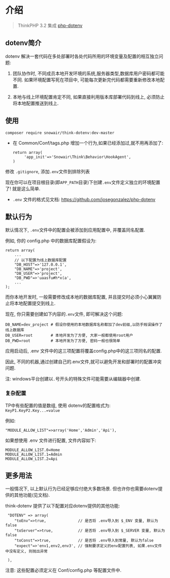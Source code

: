 介绍
========

> ThinkPHP 3.2 集成 [php-dotenv](https://github.com/josegonzalez/php-dotenv)

dotenv简介
---------

dotenv 解决一套代码在多处部署时各处代码所用的环境变量及配置的相互独立问题:

1. 团队协作时, 不同成员本地开发环境的系统,服务器类型,数据库用户密码都可能不同. 如果环境配置写死在项目中, 可能每次更新完代码都需要重新修改本地配置.

2. 本地与线上环境配置肯定不同, 如果直接利用版本库部署代码到线上, 必须防止将本地配置推送到线上.


使用
--------

```
composer require snowair/think-dotenv:dev-master
```

* 在 Common/Conf/tags.php 增加一个行为,如果已经添加过,就不用再添加了:
    ```
    return array(
         'app_init'=>'Snowair\Think\Behavior\HookAgent',
    )
    ```

修改 `.gitignore`, 添加`.env`文件到排除列表

现在你可以在项目根目录(即`APP_PATH`目录)下创建`.env`文件定义独立的环境配置了! 就是这么简单.

* `.env` 文件的格式见文档: <https://github.com/josegonzalez/php-dotenv>

默认行为
------

默认情况下, `.env`文件中的配置会被添加到应用配置中, 并覆盖同名配置.

例如, 你的 config.php 中的数据库配置假设为:

```
return array(
    ...
    // 以下配置为线上数据库配置
    "DB_HOST"=>'127.0.0.1',
    "DB_NAME"=>'project',
    "DB_USER"=>'project',
    "DB_PWD"=>'uaasfu#h*x(a',
    ...
);
```

而你本地开发时, 一般需要修改成本地的数据库配置, 并且提交时必须小心翼翼防止将本地配置提交到线上.

现在, 你只需要创建如下内容的`.env`文件, 即可解决这个问题:

```
DB_NAME=dev_project # 假设你使用的本地数据库名称都加了dev前缀,以防手贱误操作了线上数据库
DB_USER=root        # 本地开发为了方便, 大家一般都使用root用户
DB_PWD=root         # 本地开发为了方便, 密码一般也很简单
```

应用启动后, .env 文件中的这三项配置将覆盖config.php中的这三项同名的配置. 

因此, 不同的机器,通过创建自己的.env文件,就可以避免开发和部署时的配置冲突问题.

注: windows平台创建以`.`号开头的特殊文件可能需要从编辑器中创建.

### 复杂配置

TP中有些配置的值是数组, 使用 dotenv的配置格式为: `KeyP1.KeyP2.Key...=value`

例如:

```
"MODULE_ALLOW_LIST"=>array('Home','Admin','Api'),
```

如果想使用 .env 文件进行配置, 文件内容如下:

```
MODULE_ALLOW_LIST.0=Home
MODULE_ALLOW_LIST.1=Admin
MODULE_ALLOW_LIST.2=Api
```

更多用法
--------

一般情况下, 以上默认行为已经足够应付绝大多数场景. 但也许你也需要dotenv提供的其他功能(见文档).

think-dotenv 提供了以下配置对应dotenv提供的其他功能:

```
 "DOTENV" => array(
    "toEnv"=>true,              // 是否将 .env导入到 $_ENV 变量, 默认为false
    "toServer"=>true,           // 是否将 .env导入到 $_SERVER 变量, 默认为false
    "toConst"=>true,            // 是否将 .env导入到常量, 默认为false
    "expect"=>'env1,env2,env3', // 强制要求定义的env配置列表, 如果.env文件中没有定义, 则抛出异常
 
 ),
```

注意: 这些配置必须定义在 Conf/config.php 等配置文件中.
